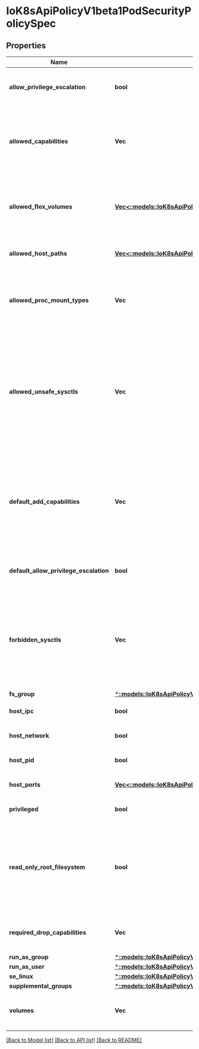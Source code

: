 # IoK8sApiPolicyV1beta1PodSecurityPolicySpec

## Properties
Name | Type | Description | Notes
------------ | ------------- | ------------- | -------------
**allow_privilege_escalation** | **bool** | allowPrivilegeEscalation determines if a pod can request to allow privilege escalation. If unspecified, defaults to true. | [optional] 
**allowed_capabilities** | **Vec<String>** | allowedCapabilities is a list of capabilities that can be requested to add to the container. Capabilities in this field may be added at the pod author's discretion. You must not list a capability in both allowedCapabilities and requiredDropCapabilities. | [optional] 
**allowed_flex_volumes** | [**Vec<::models::IoK8sApiPolicyV1beta1AllowedFlexVolume>**](io.k8s.api.policy.v1beta1.AllowedFlexVolume.md) | allowedFlexVolumes is a whitelist of allowed Flexvolumes.  Empty or nil indicates that all Flexvolumes may be used.  This parameter is effective only when the usage of the Flexvolumes is allowed in the \"volumes\" field. | [optional] 
**allowed_host_paths** | [**Vec<::models::IoK8sApiPolicyV1beta1AllowedHostPath>**](io.k8s.api.policy.v1beta1.AllowedHostPath.md) | allowedHostPaths is a white list of allowed host paths. Empty indicates that all host paths may be used. | [optional] 
**allowed_proc_mount_types** | **Vec<String>** | AllowedProcMountTypes is a whitelist of allowed ProcMountTypes. Empty or nil indicates that only the DefaultProcMountType may be used. This requires the ProcMountType feature flag to be enabled. | [optional] 
**allowed_unsafe_sysctls** | **Vec<String>** | allowedUnsafeSysctls is a list of explicitly allowed unsafe sysctls, defaults to none. Each entry is either a plain sysctl name or ends in \"*\" in which case it is considered as a prefix of allowed sysctls. Single * means all unsafe sysctls are allowed. Kubelet has to whitelist all allowed unsafe sysctls explicitly to avoid rejection.  Examples: e.g. \"foo/_*\" allows \"foo/bar\", \"foo/baz\", etc. e.g. \"foo.*\" allows \"foo.bar\", \"foo.baz\", etc. | [optional] 
**default_add_capabilities** | **Vec<String>** | defaultAddCapabilities is the default set of capabilities that will be added to the container unless the pod spec specifically drops the capability.  You may not list a capability in both defaultAddCapabilities and requiredDropCapabilities. Capabilities added here are implicitly allowed, and need not be included in the allowedCapabilities list. | [optional] 
**default_allow_privilege_escalation** | **bool** | defaultAllowPrivilegeEscalation controls the default setting for whether a process can gain more privileges than its parent process. | [optional] 
**forbidden_sysctls** | **Vec<String>** | forbiddenSysctls is a list of explicitly forbidden sysctls, defaults to none. Each entry is either a plain sysctl name or ends in \"*\" in which case it is considered as a prefix of forbidden sysctls. Single * means all sysctls are forbidden.  Examples: e.g. \"foo/_*\" forbids \"foo/bar\", \"foo/baz\", etc. e.g. \"foo.*\" forbids \"foo.bar\", \"foo.baz\", etc. | [optional] 
**fs_group** | [***::models::IoK8sApiPolicyV1beta1FsGroupStrategyOptions**](io.k8s.api.policy.v1beta1.FSGroupStrategyOptions.md) |  | 
**host_ipc** | **bool** | hostIPC determines if the policy allows the use of HostIPC in the pod spec. | [optional] 
**host_network** | **bool** | hostNetwork determines if the policy allows the use of HostNetwork in the pod spec. | [optional] 
**host_pid** | **bool** | hostPID determines if the policy allows the use of HostPID in the pod spec. | [optional] 
**host_ports** | [**Vec<::models::IoK8sApiPolicyV1beta1HostPortRange>**](io.k8s.api.policy.v1beta1.HostPortRange.md) | hostPorts determines which host port ranges are allowed to be exposed. | [optional] 
**privileged** | **bool** | privileged determines if a pod can request to be run as privileged. | [optional] 
**read_only_root_filesystem** | **bool** | readOnlyRootFilesystem when set to true will force containers to run with a read only root file system.  If the container specifically requests to run with a non-read only root file system the PSP should deny the pod. If set to false the container may run with a read only root file system if it wishes but it will not be forced to. | [optional] 
**required_drop_capabilities** | **Vec<String>** | requiredDropCapabilities are the capabilities that will be dropped from the container.  These are required to be dropped and cannot be added. | [optional] 
**run_as_group** | [***::models::IoK8sApiPolicyV1beta1RunAsGroupStrategyOptions**](io.k8s.api.policy.v1beta1.RunAsGroupStrategyOptions.md) |  | [optional] 
**run_as_user** | [***::models::IoK8sApiPolicyV1beta1RunAsUserStrategyOptions**](io.k8s.api.policy.v1beta1.RunAsUserStrategyOptions.md) |  | 
**se_linux** | [***::models::IoK8sApiPolicyV1beta1SeLinuxStrategyOptions**](io.k8s.api.policy.v1beta1.SELinuxStrategyOptions.md) |  | 
**supplemental_groups** | [***::models::IoK8sApiPolicyV1beta1SupplementalGroupsStrategyOptions**](io.k8s.api.policy.v1beta1.SupplementalGroupsStrategyOptions.md) |  | 
**volumes** | **Vec<String>** | volumes is a white list of allowed volume plugins. Empty indicates that no volumes may be used. To allow all volumes you may use '*'. | [optional] 

[[Back to Model list]](../README.md#documentation-for-models) [[Back to API list]](../README.md#documentation-for-api-endpoints) [[Back to README]](../README.md)


